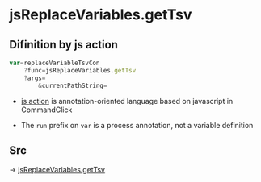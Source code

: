 # jsReplaceVariables.getTsv

## Difinition by js action

```js.js
var=replaceVariableTsvCon
	?func=jsReplaceVariables.getTsv
	?args=
		&currentPathString=
```

- [js action](#) is annotation-oriented language based on javascript in CommandClick

- The `run` prefix on `var` is a process annotation, not a variable definition

## Src

-> [jsReplaceVariables.getTsv](https://github.com/puutaro/CommandClick/blob/master/app/src/main/java/com/puutaro/commandclick/fragment_lib/terminal_fragment/js_interface/edit/JsReplaceVariables.kt#L12)


